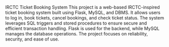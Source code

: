 IRCTC Ticket Booking System
This project is a web-based IRCTC-inspired ticket booking system built using Flask, MySQL, and DBMS. It allows users to log in, book tickets, cancel bookings, and check ticket status. The system leverages SQL triggers and stored procedures to ensure secure and efficient transaction handling. Flask is used for the backend, while MySQL manages the database operations. The project focuses on reliability, security, and ease of use.
